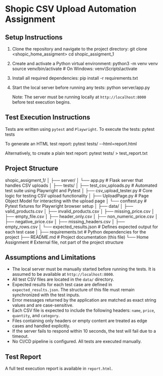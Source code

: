 # Shopic CSV Upload Automation Assignment

## Setup Instructions

1. Clone the repository and navigate to the project directory:
   git clone <shopic_home‫_‬assigment>
   cd shopic_assigment_1


2. Create and activate a Python virtual environment:
   python3 -m venv venv
   source venv/bin/activate  # On Windows: venv\Scripts\activate

3. Install all required dependencies:
   pip install -r requirements.txt

4. Start the local server before running any tests:
   python server/app.py   

   Note: The server must be running locally at `http://localhost:8000` before test execution begins.

## Test Execution Instructions

Tests are written using `pytest` and `Playwright`. To execute the tests:
pytest tests

To generate an HTML test report:
pytest tests/ --html=report.html

Alternatively, to create a plain text report:
pytest tests/ > test_report.txt


## Project Structure


shopic_assigment_1/
│
├── server/
│   └── app.py                          # Flask server that handles CSV uploads
│
├── tests/
│   ├── test_csv_uploads.py            # Automated test suite using Playwright and Pytest
│   ├── csv_upload_tester.py           # Core logic for testing CSV upload functionality
│   ├── UploadPage.py                  # Page Object Model for interacting with the upload page
│   └── conftest.py                    # Pytest fixtures for Playwright browser setup
│
├── data/
│   ├── valid_products.csv
│   ├── invalid_products.csv
│   ├── missing_price.csv
│   ├── empty_file.csv
│   ├── header_only.csv
│   ├── non_numeric_price.csv
│   ├── negative_price.csv
│   ├── missing_headers.csv
│   ├── empty_rows.csv
│   └── expected_results.json          # Defines expected output for each test case
│
├── requirements.txt                   # Python dependencies for the project
├── README.md                          # Project documentation (this file)
└── Home Assignment                    # External file, not part of the project structure


## Assumptions and Limitations

- The local server must be manually started before running the tests. It is assumed to be available at `http://localhost:8000`.
- All test CSV files are located in the `data/` directory.
- Expected results for each test case are defined in `expected_results.json`. The structure of this file must remain synchronized with the test inputs.
- Error messages returned by the application are matched as exact string values and are case-sensitive.
- Each CSV file is expected to include the following headers: `name`, `price`, `quantity`, and `category`.
- Files containing only headers or empty content are treated as edge cases and handled explicitly.
- If the server fails to respond within 10 seconds, the test will fail due to a timeout.
- No CI/CD pipeline is configured. All tests are executed manually.

## Test Report

A full test execution report is available in `report.html`.
